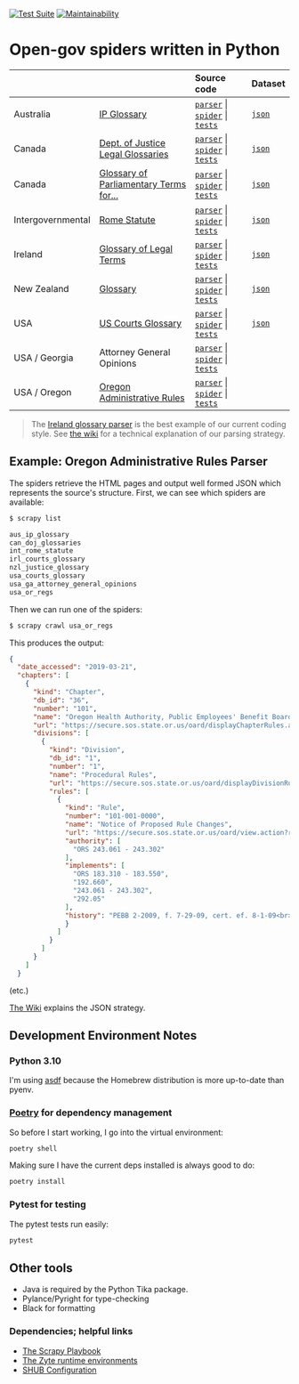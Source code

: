 [![Test Suite](https://github.com/public-law/open-gov-crawlers/actions/workflows/python-app.yml/badge.svg)](https://github.com/public-law/open-gov-crawlers/actions/workflows/python-app.yml)
[![Maintainability](https://api.codeclimate.com/v1/badges/3978810b3733b415a266/maintainability)](https://codeclimate.com/github/public-law/open-gov-crawlers/maintainability)


# Open-gov spiders written in Python


|   |   | Source code | Dataset |
| - | - | :---------- | :------ |
| Australia | [IP Glossary](https://www.public.law/dictionary/sources/ipaustralia.gov.au__tools-resources_ip-glossary) | [`parser`](https://github.com/public-law/open-gov-crawlers/blob/master/public_law/parsers/aus/ip_glossary.py) \|  [`spider`](https://github.com/public-law/open-gov-crawlers/blob/master/public_law/spiders/aus/ip_glossary.py) \|  [`tests`](https://github.com/public-law/open-gov-crawlers/blob/master/tests/public_law/parsers/aus/ip_glossary_test.py) | [`json`](https://github.com/public-law/datasets/blob/master/Australia/ip-glossary.json) |
| Canada | [Dept. of Justice Legal Glossaries](https://www.public.law/dictionary/sources) | [`parser`](https://github.com/public-law/open-gov-crawlers/blob/master/public_law/parsers/can/doj_glossaries.py) \|  [`spider`](https://github.com/public-law/open-gov-crawlers/blob/master/public_law/spiders/can/doj_glossaries.py) \|  [`tests`](https://github.com/public-law/open-gov-crawlers/blob/master/tests/public_law/parsers/can/doj_glossaries_test.py) | [`json`](https://github.com/public-law/datasets/blob/master/Canada/doj-glossaries.json) |
| Canada | [Glossary of Parliamentary Terms for...](https://www.public.law/dictionary/sources/lop.parl.ca__About_Parliament_Education_glossary-intermediate-students-e) | [`parser`](https://github.com/public-law/open-gov-crawlers/blob/master/public_law/parsers/can/parliamentary_glossary.py) \|  [`spider`](https://github.com/public-law/open-gov-crawlers/blob/master/public_law/spiders/can/parliamentary_glossary.py) \|  [`tests`](https://github.com/public-law/open-gov-crawlers/blob/master/tests/public_law/parsers/can/parliamentary_glossary_test.py) | [`json`](https://github.com/public-law/datasets/blob/master/Canada/parliamentary-glossary.json) |
| Intergovernmental | [Rome Statute](https://world.public.law/rome_statute) | [`parser`](https://github.com/public-law/open-gov-crawlers/blob/master/public_law/parsers/int/rome_statute.py) \|  [`spider`](https://github.com/public-law/open-gov-crawlers/blob/master/public_law/spiders/int/rome_statute.py) \|  [`tests`](https://github.com/public-law/open-gov-crawlers/blob/master/tests/public_law/parsers/int/rome_statute_test.py) | [`json`](https://github.com/public-law/datasets/blob/master/Intergovernmental/RomeStatute/RomeStatute.json) |
| Ireland | [Glossary of Legal Terms](https://www.public.law/dictionary/sources/courts.ie__glossary) | [`parser`](https://github.com/public-law/open-gov-crawlers/blob/master/public_law/parsers/irl/courts_glossary.py) \|  [`spider`](https://github.com/public-law/open-gov-crawlers/blob/master/public_law/spiders/irl/courts_glossary.py) \|  [`tests`](https://github.com/public-law/open-gov-crawlers/blob/master/tests/public_law/parsers/irl/courts_glossary_test.py) | [`json`](https://github.com/public-law/datasets/blob/master/Ireland/courts-glossary.json) |
| New Zealand | [Glossary](https://www.public.law/dictionary/sources/justice.govt.nz__about_glossary) | [`parser`](https://github.com/public-law/open-gov-crawlers/blob/master/public_law/parsers/nzl/justice_glossary.py) \|  [`spider`](https://github.com/public-law/open-gov-crawlers/blob/master/public_law/spiders/nzl/justice_glossary.py) \|  [`tests`](https://github.com/public-law/open-gov-crawlers/blob/master/tests/public_law/parsers/nzl/justice_glossary_test.py) | [`json`](https://github.com/public-law/datasets/blob/master/NewZealand/justice-glossary.json) |
| USA | [US Courts Glossary](https://www.public.law/dictionary/sources/uscourts.gov__glossary) | [`parser`](https://github.com/public-law/open-gov-crawlers/blob/master/public_law/parsers/usa/us_courts_glossary.py) \|  [`spider`](https://github.com/public-law/open-gov-crawlers/blob/master/public_law/spiders/usa/us_courts_glossary.py) \|  [`tests`](https://github.com/public-law/open-gov-crawlers/blob/master/tests/public_law/parsers/usa/us_courts_glossary_test.py) | [`json`](https://github.com/public-law/datasets/blob/master/UnitedStates/us-courts-glossary.json) |
| USA / Georgia | Attorney General Opinions | [`parser`](https://github.com/public-law/open-gov-crawlers/blob/master/public_law/parsers/usa/georgia_ag_opinions.py) \|  [`spider`](https://github.com/public-law/open-gov-crawlers/blob/master/public_law/spiders/usa/georgia_ag_opinions.py) \|  [`tests`](https://github.com/public-law/open-gov-crawlers/blob/master/tests/public_law/parsers/usa/georgia_ag_opinions_test.py) | |
| USA / Oregon | [Oregon Administrative Rules](https://oregon.public.law/rules) | [`parser`](https://github.com/public-law/open-gov-crawlers/blob/master/public_law/parsers/usa/oregon_regs.py) \|  [`spider`](https://github.com/public-law/open-gov-crawlers/blob/master/public_law/spiders/usa/oregon_regs.py) \|  [`tests`](https://github.com/public-law/open-gov-crawlers/blob/master/tests/public_law/parsers/usa/oregon_regs_test.py) | |


> The [Ireland glossary parser](https://github.com/public-law/open-gov-crawlers/blob/master/public_law/parsers/irl/courts_glossary.py) is the best example of our current coding style.
> See [the wiki](https://github.com/public-law/open-gov-crawlers/wiki) for a technical explanation
> of our parsing strategy. 


## Example: Oregon Administrative Rules Parser
The spiders retrieve the HTML pages and output well formed JSON which represents the source's structure.
First, we can see which spiders are available:

```bash
$ scrapy list

aus_ip_glossary
can_doj_glossaries
int_rome_statute
irl_courts_glossary
nzl_justice_glossary
usa_courts_glossary
usa_ga_attorney_general_opinions
usa_or_regs
```

Then we can run one of the spiders:

```bash
$ scrapy crawl usa_or_regs
```

This produces the output:

```json
{
  "date_accessed": "2019-03-21",
  "chapters": [
    {
      "kind": "Chapter",
      "db_id": "36",
      "number": "101",
      "name": "Oregon Health Authority, Public Employees' Benefit Board",
      "url": "https://secure.sos.state.or.us/oard/displayChapterRules.action?selectedChapter=36",
      "divisions": [
        {
          "kind": "Division",
          "db_id": "1",
          "number": "1",
          "name": "Procedural Rules",
          "url": "https://secure.sos.state.or.us/oard/displayDivisionRules.action?selectedDivision=1",
          "rules": [
            {
              "kind": "Rule",
              "number": "101-001-0000",
              "name": "Notice of Proposed Rule Changes",
              "url": "https://secure.sos.state.or.us/oard/view.action?ruleNumber=101-001-0000",
              "authority": [
                "ORS 243.061 - 243.302"
              ],
              "implements": [
                "ORS 183.310 - 183.550",
                "192.660",
                "243.061 - 243.302",
                "292.05"
              ],
              "history": "PEBB 2-2009, f. 7-29-09, cert. ef. 8-1-09<br>PEBB 1-2009(Temp), f. &amp; cert. ef. 2-24-09 thru 8-22-09<br>PEBB 1-2004, f. &amp; cert. ef. 7-2-04<br>PEBB 1-1999, f. 12-8-99, cert. ef. 1-1-00",
              }
            ]
          }
        ]
      }
    ]
  }
```
(etc.)

[The Wiki](https://github.com/public-law/open-gov-crawlers/wiki) explains the JSON strategy.


Development Environment Notes
-----------------------------

### Python 3.10

I'm using [asdf](https://asdf-vm.com/#/) because the Homebrew distribution
is more up-to-date than pyenv.


### [Poetry](https://python-poetry.org/) for dependency management

So before I start working, I go into the virtual environment:

```bash
poetry shell
```

Making sure I have the current deps installed is always good to do:

```bash
poetry install
```

### Pytest for testing

The pytest tests run easily:

```bash
pytest
```

## Other tools

* Java is required by the Python Tika package.
* Pylance/Pyright for type-checking
* Black for formatting


### Dependencies; helpful links

* [The Scrapy Playbook](https://thepythonscrapyplaybook.com)
* [The Zyte runtime environments](https://github.com/scrapinghub/scrapinghub-stack-scrapy/tags)
* [SHUB Configuration](https://shub.readthedocs.io/en/stable/configuration.html)
